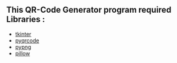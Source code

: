 ## This QR-Code Generator program required Libraries :
- [tkinter](https://python.org/)
- [pyqrcode](https://pypi.org/project/PyQRCode/)
- [pypng](https://pypi.org/project/pypng/)
- [pillow](https://pypi.org/project/Pillow/)
